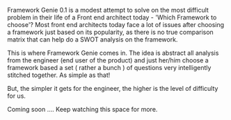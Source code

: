Framework Genie 0.1 is a modest attempt to solve on the most difficult problem in their life of a Front end architect today
        - 'Which Framework to choose'?
Most front end architects today face a lot of issues after choosing a framework just based on its popularity, as there is no true 
comparison matrix that can help do a SWOT analysis on the framework.

This is where Framework Genie comes in. The idea is abstract all analysis from the engineer (end user of the product) and just 
her/him choose a framework based a set ( rather a bunch ) of questions very intelligently stitched together. As simple as that!

But, the simpler it gets for the engineer, the higher is the level of difficulty for us.

Coming soon .... Keep watching this space for more.
